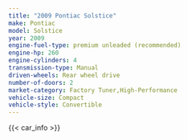 ```yaml
---
title: "2009 Pontiac Solstice"
make: Pontiac
model: Solstice
year: 2009
engine-fuel-type: premium unleaded (recommended)
engine-hp: 260
engine-cylinders: 4
transmission-type: Manual
driven-wheels: Rear wheel drive
number-of-doors: 2
market-category: Factory Tuner,High-Performance
vehicle-size: Compact
vehicle-style: Convertible
---
```


{{< car_info >}}
